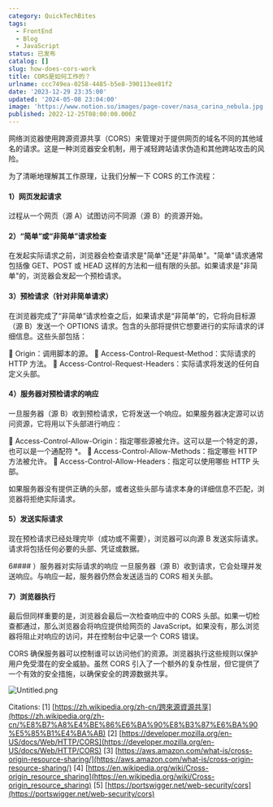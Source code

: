 ```yaml
---
category: QuickTechBites
tags:
  - FrontEnd
  - Blog
  - JavaScript
status: 已发布
catalog: []
slug: how-does-cors-work
title: CORS是如何工作的？
urlname: ccc749ea-0258-4485-b5e8-390113ee81f2
date: '2023-12-29 23:35:00'
updated: '2024-05-08 23:04:00'
image: 'https://www.notion.so/images/page-cover/nasa_carina_nebula.jpg'
published: 2022-12-25T08:00:00.000Z
---
```


网络浏览器使用跨源资源共享（CORS）来管理对于提供网页的域名不同的其他域名的请求。这是一种浏览器安全机制，用于减轻跨站请求伪造和其他跨站攻击的风险。


为了清晰地理解其工作原理，让我们分解一下 CORS 的工作流程：


#### 1）网页发起请求
过程从一个网页（源 A）试图访问不同源（源 B）的资源开始。


#### 2）“简单”或“非简单”请求检查
在发起实际请求之前，浏览器会检查请求是"简单"还是"非简单"。"简单"请求通常包括像 GET、POST 或 HEAD 这样的方法和一组有限的头部。如果请求是"非简单"的，浏览器会发起一个预检请求。


#### 3）预检请求（针对非简单请求）
在浏览器完成了“非简单”请求检查之后，如果请求是“非简单”的，它将向目标源（源 B）发送一个 OPTIONS 请求。包含的头部将提供它想要进行的实际请求的详细信息。这些头部包括：


🔸 Origin：调用脚本的源。
🔸 Access-Control-Request-Method：实际请求的 HTTP 方法。
🔸 Access-Control-Request-Headers：实际请求将发送的任何自定义头部。


#### 4）服务器对预检请求的响应
一旦服务器（源 B）收到预检请求，它将发送一个响应。如果服务器决定源可以访问资源，它将用以下头部进行响应：


🔹 Access-Control-Allow-Origin：指定哪些源被允许。这可以是一个特定的源，也可以是一个通配符 *。
🔹 Access-Control-Allow-Methods：指定哪些 HTTP 方法被允许。
🔹 Access-Control-Allow-Headers：指定可以使用哪些 HTTP 头部。


如果服务器没有提供正确的头部，或者这些头部与请求本身的详细信息不匹配，浏览器将拒绝实际请求。


#### 5）发送实际请求
现在预检请求已经处理完毕（成功或不需要），浏览器可以向源 B 发送实际请求。请求将包括任何必要的头部、凭证或数据。


6#### ）服务器对实际请求的响应
一旦服务器（源 B）收到请求，它会处理并发送响应。与响应一起，服务器仍然会发送适当的 CORS 相关头部。


#### 7）浏览器执行
最后但同样重要的是，浏览器会最后一次检查响应中的 CORS 头部。如果一切检查都通过，那么浏览器会将响应提供给网页的 JavaScript。如果没有，那么浏览器将阻止对响应的访问，并在控制台中记录一个 CORS 错误。


CORS 确保服务器可以控制谁可以访问他们的资源。浏览器执行这些规则以保护用户免受潜在的安全威胁。虽然 CORS 引入了一个额外的复杂性层，但它提供了一个有效的安全措施，以确保安全的跨源数据共享。


![Untitled.png](https://prod-files-secure.s3.us-west-2.amazonaws.com/5d24fe63-e567-4804-86f9-9fdc62e13082/b3deb140-f22b-4520-bcee-759301567801/Untitled.png?X-Amz-Algorithm=AWS4-HMAC-SHA256&X-Amz-Content-Sha256=UNSIGNED-PAYLOAD&X-Amz-Credential=ASIAZI2LB46666D24Y5A%2F20250227%2Fus-west-2%2Fs3%2Faws4_request&X-Amz-Date=20250227T213427Z&X-Amz-Expires=3600&X-Amz-Security-Token=IQoJb3JpZ2luX2VjEEMaCXVzLXdlc3QtMiJHMEUCIQD3yQPT6Ii9%2Fz2qaDjC629bLW9MF0E2MpcGoKiuwunj2QIgYEeyIGL34B1wwGgwZgFkBKfiypRrNcX9lBJpqKxP7KUq%2FwMIfBAAGgw2Mzc0MjMxODM4MDUiDMglQun%2Bw0k8ADj%2B4CrcAxLqAAvUQ13IarfWa%2Fakz4Y09D1994DKyatnfe2bX97Udl1Y2P1XhB8rXdgW3nRGP4IrwaPjhqj0JbGkQZ%2FbiAe2HQR%2BPo1bLGKnno0ZSb6pqg2THJLp%2FcrLXWKepNdd6FC2DLS9Cj4jie7Hn88K0%2BINGM%2BetIj9UyEjFpzuTD1ZFjlcapo6oE2vQmk3AMuiJ26cPAmPC%2F5iMEWZYnmvD6m8Sg2DZvN1xgM41ztdZZOa9Rp9ifAdNEWhbjQc6%2F%2FF9RT2gMenaGaQRbpLuwOqo%2BHGiRfrJ7K5LG1zM5zP8D%2BxeevOSFgufB5eozV9RGBS4IJeZLhesij2wGm30nzWq%2Baq57zZVciDaoMRXddaTcfEYTpprUYhlcDhWR5OKbaJs8UB91mFrlqKfMMpN%2FlLWwyAFwj69MYx2SFRFjWt%2FvebCIqkypfuS6u3AKpmbA%2FSlqzMTiC1qD3Ca%2FDPzfdpWOwcbnwGhvQCQuCLmZId8M%2BuGSG59PX4H3JGs8quIK5aFrwTLq8iuDq9NNG8r8P6%2FvfcOeURE6kdipBjhUADHHKZIhL6g8iKQJKV%2FguWfqg2my0crlbuLhPSx7meCRtSGlkPmRP04OiNCTBIp8SmfxZD%2BYqiXupaLnrR4eAnMIXwgr4GOqUBPxdNSiTfE99Wqfbtu3A0ljzlK4RZMfQjf%2Bo5XWMn1JpAy7XTuWhyWljN4irSWMus%2BHp%2FMFBi7tnya2BHa1N0f9J57f%2BACBku4BUaOVEG7Vet0yeQv78RNmmLNfDfml%2BG3jnqbrOweJiv6tyhXP5TkOQbEV6qTPchlObwI%2BSAIMTfZLHvXCKh4vFuqlK7gLU2vLRC9Rmyv%2Bd%2F6uDzCrrw0TPbxKz3&X-Amz-Signature=81391f7505e2e8e6f6673900cc6e51a6c18f421cea6fdbf9850b3b59ee043028&X-Amz-SignedHeaders=host&x-id=GetObject)


Citations:
[1] [https://zh.wikipedia.org/zh-cn/跨來源資源共享](https://zh.wikipedia.org/zh-cn/%E8%B7%A8%E4%BE%86%E6%BA%90%E8%B3%87%E6%BA%90%E5%85%B1%E4%BA%AB)
[2] [https://developer.mozilla.org/en-US/docs/Web/HTTP/CORS](https://developer.mozilla.org/en-US/docs/Web/HTTP/CORS)
[3] [https://aws.amazon.com/what-is/cross-origin-resource-sharing/](https://aws.amazon.com/what-is/cross-origin-resource-sharing/)
[4] [https://en.wikipedia.org/wiki/Cross-origin_resource_sharing](https://en.wikipedia.org/wiki/Cross-origin_resource_sharing)
[5] [https://portswigger.net/web-security/cors](https://portswigger.net/web-security/cors)

